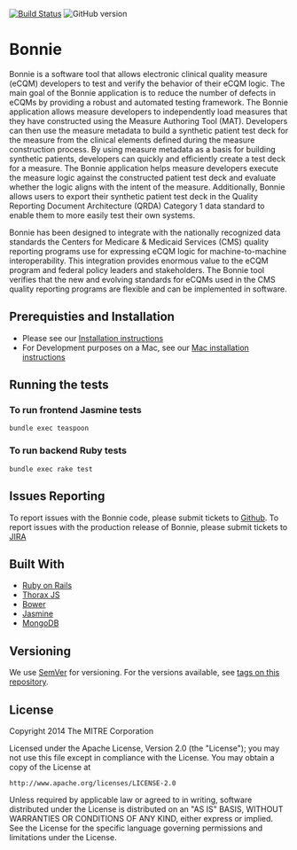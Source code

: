 [![Build Status](https://travis-ci.com/projecttacoma/bonnie.svg?branch=master)](https://travis-ci.com/projecttacoma/bonnie)
![GitHub version](https://badge.fury.io/gh/projecttacoma%2Fbonnie.svg)



# Bonnie

Bonnie is a software tool that allows electronic clinical quality measure (eCQM) developers to test and verify the behavior of their eCQM logic. The main goal of the Bonnie application is to reduce the number of defects in eCQMs by providing a robust and automated testing framework. The Bonnie application allows measure developers to independently load measures that they have constructed using the Measure Authoring Tool (MAT). Developers can then use the measure metadata to build a synthetic patient test deck for the measure from the clinical elements defined during the measure construction process. By using measure metadata as a basis for building synthetic patients, developers can quickly and efficiently create a test deck for a measure. The Bonnie application helps measure developers execute the measure logic against the constructed patient test deck and evaluate whether the logic aligns with the intent of the measure. Additionally, Bonnie allows users to export their synthetic patient test deck in the Quality Reporting Document Architecture (QRDA) Category 1 data standard to enable them to more easily test their own systems. 

Bonnie has been designed to integrate with the nationally recognized data standards the Centers for Medicare & Medicaid Services (CMS) quality reporting programs use for expressing eCQM logic for machine-to-machine interoperability. This integration provides enormous value to the eCQM program and federal policy leaders and stakeholders. The Bonnie tool verifies that the new and evolving standards for eCQMs used in the CMS quality reporting programs are flexible and can be implemented in software.


## Prerequisties and Installation

* Please see our [Installation instructions](https://github.com/projecttacoma/bonnie/wiki/Installation-Instructions)
* For Development purposes on a Mac, see our [Mac installation instructions](https://github.com/projecttacoma/bonnie/wiki/Mac-Installation-Instructions)


## Running the tests

### To run frontend Jasmine tests 

```
bundle exec teaspoon
```

### To run backend Ruby tests

```
bundle exec rake test
```


## Issues Reporting

To report issues with the Bonnie code, please submit tickets to [Github](https://github.com/projecttacoma/bonnie/issues). To report issues with the production release of Bonnie, please submit tickets to [JIRA](https://oncprojectracking.healthit.gov/support/projects/BONNIE/)


## Built With

* [Ruby on Rails](https://rubyonrails.org/)
* [Thorax JS](https://github.com/walmartlabs/thorax)
* [Bower](https://bower.io/)
* [Jasmine](https://jasmine.github.io/)
* [MongoDB](https://www.mongodb.com/)


## Versioning

We use [SemVer](http://semver.org/) for versioning. For the versions available, see [tags on this repository](https://github.com/projecttacoma/bonnie/tags). 


## License

Copyright 2014 The MITRE Corporation

Licensed under the Apache License, Version 2.0 (the "License"); you may not use this file except in compliance with the License. You may obtain a copy of the License at

```
http://www.apache.org/licenses/LICENSE-2.0
```

Unless required by applicable law or agreed to in writing, software distributed under the License is distributed on an "AS IS" BASIS, WITHOUT WARRANTIES OR CONDITIONS OF ANY KIND, either express or implied. See the License for the specific language governing permissions and limitations under the License.

